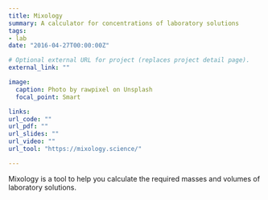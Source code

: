 ```yaml
---
title: Mixology
summary: A calculator for concentrations of laboratory solutions
tags:
- lab
date: "2016-04-27T00:00:00Z"

# Optional external URL for project (replaces project detail page).
external_link: ""

image:
  caption: Photo by rawpixel on Unsplash
  focal_point: Smart

links:
url_code: ""
url_pdf: ""
url_slides: ""
url_video: ""
url_tool: "https://mixology.science/"

---
```


Mixology is a tool to help you calculate the required masses and volumes of laboratory solutions.